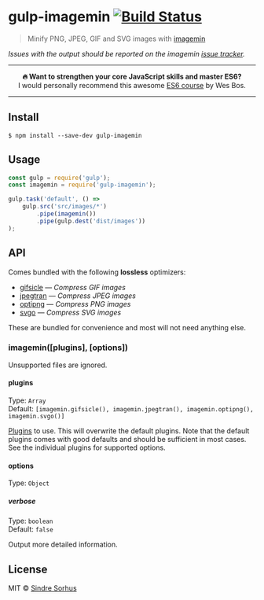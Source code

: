 # gulp-imagemin [![Build Status](https://travis-ci.org/sindresorhus/gulp-imagemin.svg?branch=master)](https://travis-ci.org/sindresorhus/gulp-imagemin)

> Minify PNG, JPEG, GIF and SVG images with [imagemin](https://github.com/imagemin/imagemin)

*Issues with the output should be reported on the imagemin [issue tracker](https://github.com/imagemin/imagemin/issues).*

---

<p align="center"><b>🔥 Want to strengthen your core JavaScript skills and master ES6?</b><br>I would personally recommend this awesome <a href="https://ES6.io/friend/AWESOME">ES6 course</a> by Wes Bos.</p>

---


## Install

```
$ npm install --save-dev gulp-imagemin
```


## Usage

```js
const gulp = require('gulp');
const imagemin = require('gulp-imagemin');

gulp.task('default', () =>
	gulp.src('src/images/*')
		.pipe(imagemin())
		.pipe(gulp.dest('dist/images'))
);
```


## API

Comes bundled with the following **lossless** optimizers:

- [gifsicle](https://github.com/imagemin/imagemin-gifsicle) — *Compress GIF images*
- [jpegtran](https://github.com/imagemin/imagemin-jpegtran) — *Compress JPEG images*
- [optipng](https://github.com/imagemin/imagemin-optipng) — *Compress PNG images*
- [svgo](https://github.com/imagemin/imagemin-svgo) — *Compress SVG images*

These are bundled for convenience and most will not need anything else.

### imagemin([plugins], [options])

Unsupported files are ignored.

#### plugins

Type: `Array`<br>
Default: `[imagemin.gifsicle(), imagemin.jpegtran(), imagemin.optipng(), imagemin.svgo()]`

[Plugins](https://www.npmjs.com/browse/keyword/imageminplugin) to use. This will overwrite the default plugins. Note that the default plugins comes with good defaults and should be sufficient in most cases. See the individual plugins for supported options.

#### options

Type: `Object`

##### verbose

Type: `boolean`<br>
Default: `false`

Output more detailed information.


## License

MIT © [Sindre Sorhus](https://sindresorhus.com)
